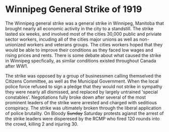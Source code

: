# Winnipeg General Strike of 1919

The Winnipeg general strike was a general strike in Winnipeg, Manitoba that brought nearly all economic activity in the city to a standstill. The strike lasted six weeks, and involved most of the cities 30,000 public and priviate sector workers, incuding all of the cities major unions as well as non-unionized workers and veterans groups. The cities workers hoped that they would be able to improve their conditions as they faced low wages and rising prices and rents. There is some debate about what caused the strike in Winnipeg specfically, as similar conditions existed throughout Canada after WW1. 

The strike was opposed by a group of businessmen calling themselved the Citizens Committee, as well as the Municipal Government. When the local police force refused to sign a pledge that they would not strike in sympathy they were nearly all dismissed, and replaced by largely untrained 'special constables'. Negotiations fully broke down after several of the most prominent leaders of the strike were arrested and charged with seditious conspiracy. The strike was ultimately broken through the liberal application of police brutality. On Bloody ~~Sunday~~ Saturday protests agianst the arrest of the strike leaders were disperesed by the RCMP who fired 120 rounds into the crowd, killing 2 and injuring 30.  



